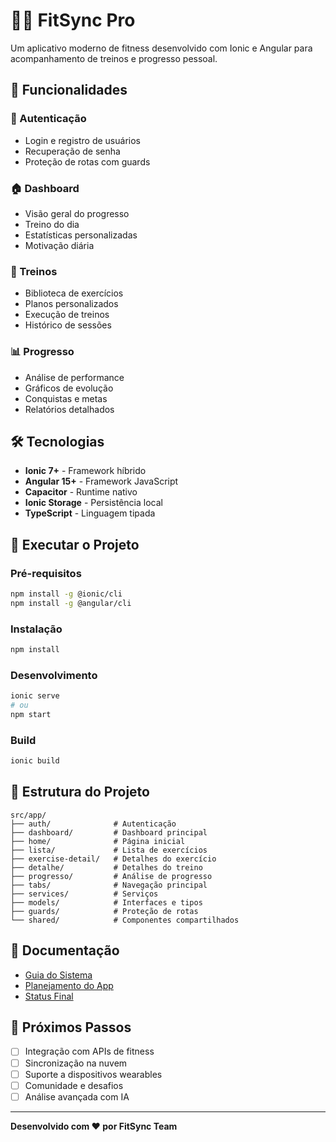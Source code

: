 # 🏋️‍♂️ FitSync Pro

Um aplicativo moderno de fitness desenvolvido com Ionic e Angular para acompanhamento de treinos e progresso pessoal.

## 📱 Funcionalidades

### 🔐 Autenticação
- Login e registro de usuários
- Recuperação de senha
- Proteção de rotas com guards

### 🏠 Dashboard
- Visão geral do progresso
- Treino do dia
- Estatísticas personalizadas
- Motivação diária

### 💪 Treinos
- Biblioteca de exercícios
- Planos personalizados
- Execução de treinos
- Histórico de sessões

### 📊 Progresso
- Análise de performance
- Gráficos de evolução
- Conquistas e metas
- Relatórios detalhados

## 🛠️ Tecnologias

- **Ionic 7+** - Framework híbrido
- **Angular 15+** - Framework JavaScript
- **Capacitor** - Runtime nativo
- **Ionic Storage** - Persistência local
- **TypeScript** - Linguagem tipada

## 🚀 Executar o Projeto

### Pré-requisitos
```bash
npm install -g @ionic/cli
npm install -g @angular/cli
```

### Instalação
```bash
npm install
```

### Desenvolvimento
```bash
ionic serve
# ou
npm start
```

### Build
```bash
ionic build
```

## 📁 Estrutura do Projeto

```
src/app/
├── auth/              # Autenticação
├── dashboard/         # Dashboard principal
├── home/              # Página inicial
├── lista/             # Lista de exercícios
├── exercise-detail/   # Detalhes do exercício
├── detalhe/           # Detalhes do treino
├── progresso/         # Análise de progresso
├── tabs/              # Navegação principal
├── services/          # Serviços
├── models/            # Interfaces e tipos
├── guards/            # Proteção de rotas
└── shared/            # Componentes compartilhados
```

## 📄 Documentação

- [Guia do Sistema](./Guia%20do%20Sistema.md)
- [Planejamento do App](./FitSync-App-Planning.md)
- [Status Final](./STATUS_FINAL_COMPLETO.md)

## 🎯 Próximos Passos

- [ ] Integração com APIs de fitness
- [ ] Sincronização na nuvem
- [ ] Suporte a dispositivos wearables
- [ ] Comunidade e desafios
- [ ] Análise avançada com IA

---

**Desenvolvido com ❤️ por FitSync Team**
